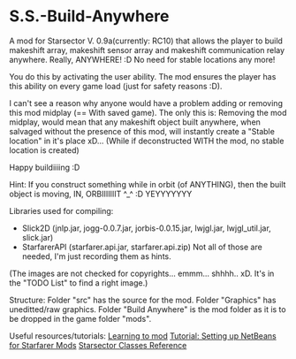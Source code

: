 # S.S.-Build-Anywhere
A mod for Starsector V. 0.9a(currently: RC10) that allows the player to build
makeshift array, makeshift sensor array and makeshift communication relay anywhere.
Really, ANYWHERE! :D
No need for stable locations any more!

You do this by activating the user ability.
The mod ensures the player has this ability on every game load (just for safety reasons :D).

I can't see a reason why anyone would have a problem adding or removing this mod midplay (== With saved game).
The only this is:
Removing the mod midplay, would mean that any makeshift object built anywhere,
when salvaged without the presence of this mod, will instantly create a "Stable location" in  it's place xD...
(While if deconstructed WITH the mod, no stable location is created)

Happy buildiiiing :D

Hint: If you construct something while in orbit (of ANYTHING), then the built object is moving, IN, ORBIIIIIIIT ^_^ :D YEYYYYYYY



Libraries used for compiling:
- Slick2D (jnlp.jar, jogg-0.0.7.jar, jorbis-0.0.15.jar, lwjgl.jar, lwjgl_util.jar, slick.jar)
- StarfarerAPI (starfarer.api.jar, starfarer.api.zip)
Not all of those are needed, I'm just recording them as hints.

(The images are not checked for copyrights... emmm... shhhh.. xD. It's in the "TODO List" to find a right image.)



Structure:
Folder "src" has the source for the mod.
Folder "Graphics" has uneditted/raw graphics.
Folder "Build Anywhere" is the mod folder as it is to be dropped in the game folder "mods".



Useful resources/tutorials:
<a href="http://fractalsoftworks.com/forum/index.php?topic=13279.msg223716">Learning to mod</a>
<a href="http://fractalsoftworks.com/forum/index.php?topic=3173.msg45967">Tutorial: Setting up NetBeans for Starfarer Mods</a>
<a href="http://fractalsoftworks.com/starfarer.api/index.html?overview-summary.html">Starsector Classes Reference</a>
